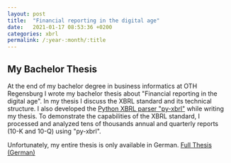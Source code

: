 ```yaml
---
layout: post
title:  "Financial reporting in the digital age"
date:   2021-01-17 08:53:36 +0200
categories: xbrl
permalink: /:year-:month/:title
---
```


## My Bachelor Thesis
At the end of my bachelor degree in business informatics at OTH Regensburg I wrote my bachelor thesis about "Financial reporting in the digital age".
In my thesis I discuss the XBRL standard and its technical structure. I also developed the [Python XBRL parser "py-xbrl"](https://pypi.org/project/py-xbrl/) while writing my thesis.
To demonstrate the capabilities of the XBRL standard, I processed and analyzed tens of thousands annual and quarterly reports (10-K and 10-Q) using "py-xbrl".

Unfortunately, my entire thesis is only available in German.
[Full Thesis (German)](/assets/documents/Bachelorarbeit_Finanzberichterstattung_im_digitalen_Zeitalter.pdf)
